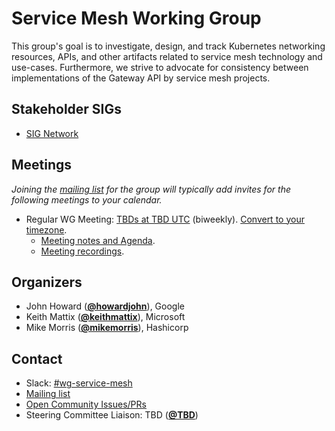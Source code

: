 <!---
This is an autogenerated file!

Please do not edit this file directly, but instead make changes to the
sigs.yaml file in the project root.

To understand how this file is generated, see https://git.k8s.io/community/generator/README.md
--->
# Service Mesh Working Group

This group's goal is to investigate, design, and track Kubernetes networking resources, APIs, and other artifacts related to service mesh technology and use-cases. Furthermore, we strive to advocate for consistency between implementations of the Gateway API by service mesh projects.
## Stakeholder SIGs
* [SIG Network](/sig-network)

## Meetings
*Joining the [mailing list](TBD) for the group will typically add invites for the following meetings to your calendar.*
* Regular WG Meeting: [TBDs at TBD UTC](TBD) (biweekly). [Convert to your timezone](http://www.thetimezoneconverter.com/?t=TBD&tz=UTC).
  * [Meeting notes and Agenda](TBD).
  * [Meeting recordings](TBD).

## Organizers

* John Howard (**[@howardjohn](https://github.com/howardjohn)**), Google
* Keith Mattix (**[@keithmattix](https://github.com/keithmattix)**), Microsoft
* Mike Morris (**[@mikemorris](https://github.com/mikemorris)**), Hashicorp

## Contact
- Slack: [#wg-service-mesh](https://kubernetes.slack.com/messages/wg-service-mesh)
- [Mailing list](TBD)
- [Open Community Issues/PRs](https://github.com/kubernetes/community/labels/wg%2Fservice-mesh)
- Steering Committee Liaison: TBD (**[@TBD](https://github.com/TBD)**)
<!-- BEGIN CUSTOM CONTENT -->

<!-- END CUSTOM CONTENT -->
